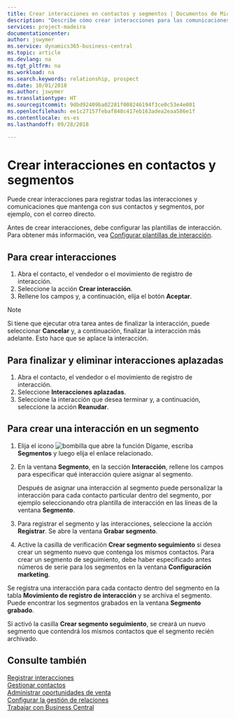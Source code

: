 ```yaml
---
title: Crear interacciones en contactos y segmentos | Documentos de Microsoft
description: "Describe cómo crear interacciones para las comunicaciones que mantenga con sus contactos y segmentos en Business Central, por ejemplo, con el correo directo."
services: project-madeira
documentationcenter: 
author: jswymer
ms.service: dynamics365-business-central
ms.topic: article
ms.devlang: na
ms.tgt_pltfrm: na
ms.workload: na
ms.search.keywords: relationship, prospect
ms.date: 10/01/2018
ms.author: jswymer
ms.translationtype: HT
ms.sourcegitcommit: 9dbd92409ba02281f008246194f3ce0c53e4e001
ms.openlocfilehash: ee1c27157febaf848c417eb163adea2eaa586e1f
ms.contentlocale: es-es
ms.lasthandoff: 09/28/2018

---
```

# <a name="create-interactions-on-contacts-and-segments"></a>Crear interacciones en contactos y segmentos
Puede crear interacciones para registrar todas las interacciones y comunicaciones que mantenga con sus contactos y segmentos, por ejemplo, con el correo directo.

Antes de crear interacciones, debe configurar las plantillas de interacción. Para obtener más información, vea [Configurar plantillas de interacción](marketing-interactions.md).

## <a name="to-create-an-interaction"></a>Para crear interacciones
1. Abra el contacto, el vendedor o el movimiento de registro de interacción.
2. Seleccione la acción **Crear interacción**.
3. Rellene los campos y, a continuación, elija el botón **Aceptar**.

> [!NOTE]  
>   Si tiene que ejecutar otra tarea antes de finalizar la interacción, puede seleccionar **Cancelar** y, a continuación, finalizar la interacción más adelante. Esto hace que se aplace la interacción.

## <a name="to-finish-and-delete-postponed-interactions"></a>Para finalizar y eliminar interacciones aplazadas
1. Abra el contacto, el vendedor o el movimiento de registro de interacción.
2. Seleccione **Interacciones aplazadas**.
3. Seleccione la interacción que desea terminar y, a continuación, seleccione la acción **Reanudar**.

## <a name="to-create-an-interaction-on-a-segment"></a>Para crear una interacción en un segmento
1. Elija el icono ![bombilla que abre la función Dígame](media/ui-search/search_small.png "Dígame que desea hacer"), escriba **Segmentos** y luego elija el enlace relacionado.
2. En la ventana **Segmento**, en la sección **Interacción**, rellene los campos para especificar qué interacción quiere asignar al segmento.

    Después de asignar una interacción al segmento puede personalizar la interacción para cada contacto particular dentro del segmento, por ejemplo seleccionando otra plantilla de interacción en las líneas de la ventana **Segmento**.  
3. Para registrar el segmento y las interacciones, seleccione la acción **Registrar**. Se abre la ventana **Grabar segmento**.
4. Active la casilla de verificación **Crear segmento seguimiento** si desea crear un segmento nuevo que contenga los mismos contactos. Para crear un segmento de seguimiento, debe haber especificado antes números de serie para los segmentos en la ventana **Configuración marketing**.

Se registra una interacción para cada contacto dentro del segmento en la tabla **Movimiento de registro de interacción** y se archiva el segmento. Puede encontrar los segmentos grabados en la ventana **Segmento grabado**.

Si activó la casilla **Crear segmento seguimiento**, se creará un nuevo segmento que contendrá los mismos contactos que el segmento recién archivado.

## <a name="see-also"></a>Consulte también
[Registrar interacciones](marketing-interactions.md)  
[Gestionar contactos](marketing-contacts.md)  
[Administrar oportunidades de venta](marketing-manage-sales-opportunities.md)  
[Configurar la gestión de relaciones](marketing-setup-marketing.md)  
[Trabajar con Business Central](ui-work-product.md)

